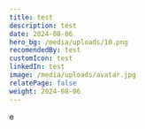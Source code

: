 ```yaml
---
title: test
description: test
date: 2024-08-06
hero_bg: /media/uploads/10.png
recomendedBy: test
customIcon: test
linkedIn: test
image: /media/uploads/avatar.jpg
relatePage: false
weight: 2024-08-06
---
```


e
